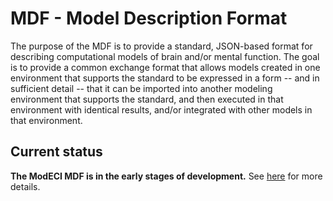 # MDF - Model Description Format


The purpose of the MDF is to provide a standard, JSON-based format for describing computational models of
brain and/or mental function.  The goal is to provide a common exchange format that allows models created in one
environment that supports the standard to be expressed in a form -- and in sufficient detail -- that it can be
imported into another modeling environment that supports the standard, and then executed in that environment with
identical results, and/or integrated with other models in that environment.


<h2>Current status</h2>

**The ModECI MDF is in the early stages of development.** 
See [here](https://github.com/ModECI/MDF) for more details.
